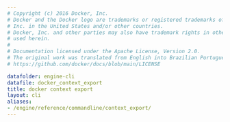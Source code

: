 ```yaml
---
# Copyright (c) 2016 Docker, Inc.
# Docker and the Docker logo are trademarks or registered trademarks of Docker,
# Inc. in the United States and/or other countries.
# Docker, Inc. and other parties may also have trademark rights in other terms
# used herein.
#
# Documentation licensed under the Apache License, Version 2.0.
# The original work was translated from English into Brazilian Portuguese.
# https://github.com/docker/docs/blob/main/LICENSE

datafolder: engine-cli
datafile: docker_context_export
title: docker context export
layout: cli
aliases:
- /engine/reference/commandline/context_export/
---
```

<!--
This page is automatically generated from Docker's source code. If you want to
suggest a change to the text that appears here, open a ticket or pull request
in the source repository on GitHub:

https://github.com/docker/cli
-->
